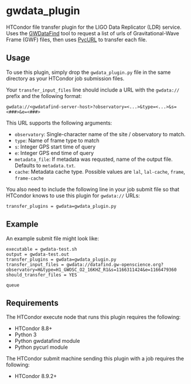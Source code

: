# gwdata_plugin
HTCondor file transfer plugin for the LIGO Data Replicator (LDR) service. Uses
the [GWDataFind](https://github.com/duncanmmacleod/gwdatafind) tool to request
a list of urls of Gravitational-Wave Frame (GWF) files, then uses 
[PycURL](http://pycurl.io/) to transfer each file.

## Usage
To use this plugin, simply drop the `gwdata_plugin.py` file in the same 
directory as your HTCondor job submission files. 

Your `transfer_input_files` line should include a URL with the `gwdata://`
prefix and the following format:

    gwdata://<gwdatafind-server-host>?observatory=<...>&type=<...>&s=<###>&e=<###>

This URL supports the following arguments:

* ``observatory``: Single-character name of the site / observatory to match.
* ``type``: Name of frame type to match
* ``s``: Integer GPS start time of query
* ``e``: Integer GPS end time of query
* ``metadata_file``: If metadata was requsted, name of the output file. Defaults to ``metadata.txt``.
* ``cache``: Metadata cache type. Possible values are ``lal``, ``lal-cache``, ``frame``, ``frame-cache``

You also need to include the following line in your job submit file so that 
HTCondor knows to use this plugin for `gwdata://` URLs:

    transfer_plugins = gwdata=gwdata_plugin.py

## Example
An example submit file might look like:

    executable = gwdata-test.sh
    output = gwdata-test.out
    transfer_plugins = gwdata=gwdata_plugin.py
    transfer_input_files = gwdata://datafind.gw-openscience.org?observatory=H&type=H1_GWOSC_O2_16KHZ_R1&s=1166311424&e=1166479360
    should_transfer_files = YES

    queue

## Requirements
The HTCondor execute node that runs this plugin requires the following:

* HTCondor 8.8+
* Python 3
* Python gwdatafind module
* Python pycurl module

The HTCondor submit machine sending this plugin with a job requires the following:

* HTCondor 8.9.2+
